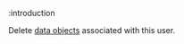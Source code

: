 :introduction

Delete [data objects](/endpoints/POST/user/{id}/dataobject/{key}) associated
with this user.
